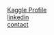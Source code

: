 [Kaggle Profile](https://www.kaggle.com/nokkyu)<br>
[linkedin](https://www.linkedin.com/in/nils-ayral-062861232/)<br>
[contact](nils.ayral@alum.uol.de)<br>
